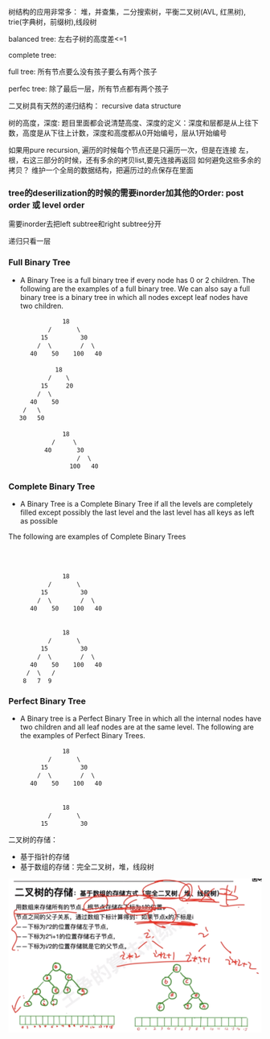 树结构的应用非常多： 堆，并查集，二分搜索树，平衡二叉树(AVL, 红黑树), trie(字典树，前缀树),线段树


balanced tree: 左右子树的高度差<=1

complete tree:

full tree:  所有节点要么没有孩子要么有两个孩子

perfec tree:  除了最后一层，所有节点都有两个孩子

二叉树具有天然的递归结构：  recursive data structure

树的高度，深度: 题目里面都会说清楚高度、深度的定义：深度和层都是从上往下数，高度是从下往上计数，深度和高度都从0开始编号，层从1开始编号

如果用pure recursion, 遍历的时候每个节点还是只遍历一次，但是在连接 左，根，右这三部分的时候，还有多余的拷贝list,要先连接再返回
如何避免这些多余的拷贝？  维护一个全局的数据结构，把遍历过的点保存在里面

### tree的deserilization的时候的需要inorder加其他的Order: post order 或  level order

需要inorder去把left subtree和right subtree分开

递归只看一层

### Full Binary Tree

- A Binary Tree is a full binary tree if every node has 0 or 2 children. The following are the examples of a full binary tree. We can also say a full binary tree is a binary tree in which all nodes except leaf nodes have two children.

```
               18
           /       \  
         15         30  
        /  \        /  \
      40    50    100   40

             18
           /    \   
         15     20  
        /  \   
      40    50   
    /   \
   30   50

               18
            /     \  
          40       30  
                   /  \
                 100   40

```

### Complete Binary Tree

- A Binary Tree is a Complete Binary Tree if all the levels are completely filled except possibly the last level and the last level has all keys as left as possible

The following are examples of Complete Binary Trees

```



               18
           /       \  
         15         30  
        /  \        /  \
      40    50    100   40


               18
           /       \  
         15         30  
        /  \        /  \
      40    50    100   40
     /  \   /
    8   7  9 
```

### Perfect Binary Tree

- A Binary tree is a Perfect Binary Tree in which all the internal nodes have two children and all leaf nodes are at the same level.
  The following are the examples of Perfect Binary Trees.

```
               18
           /       \  
         15         30  
        /  \        /  \
      40    50    100   40


               18
           /       \  
         15         30  
```

二叉树的存储：

- 基于指针的存储
- 基于数组的存储：完全二叉树，堆，线段树

![alt txt](https://raw.githubusercontent.com/corykingsf/hack-system-design-pixel/main/imgSnipaste_2021-06-23_12-42-22.png)
